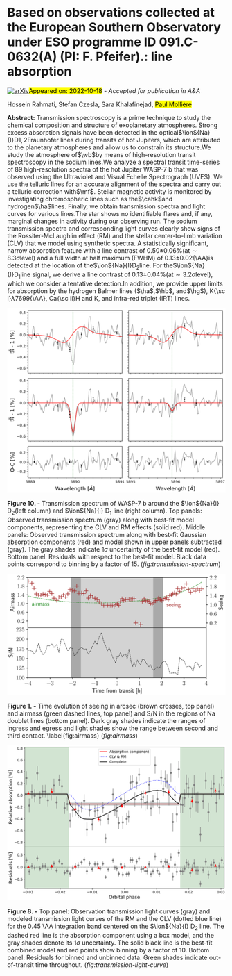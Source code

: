 <div class="macros" style="visibility:hidden;">
$\newcommand{\ensuremath}{}$
$\newcommand{\xspace}{}$
$\newcommand{\object}[1]{\texttt{#1}}$
$\newcommand{\farcs}{{.}''}$
$\newcommand{\farcm}{{.}'}$
$\newcommand{\arcsec}{''}$
$\newcommand{\arcmin}{'}$
$\newcommand{\ion}[2]{#1#2}$
$\newcommand{\textsc}[1]{\textrm{#1}}$
$\newcommand{\hl}[1]{\textrm{#1}}$
$\newcommand{\wb}[0]{\mbox{WASP-7} b}$
$\newcommand{\tbd}[1]{{\color{blue}TBD: #1}}$
$\newcommand{\ms}[0]{m s^{-1}}$
$\newcommand{\kms}[0]{km s^{-1}}$
$\newcommand{\cahk}[0]{\ion{Ca}{ii} H and K}$
$\newcommand{\ha}[0]{\mbox{H\alpha}}$
$\newcommand{\mf}[0]{\texttt{molecfit}}$
$\newcommand{\Mf}[0]{\texttt{Molecfit}}$
$\newcommand{\hb}[0]{\mbox{H\beta}}$
$\newcommand{\hg}[0]{\mbox{H\gamma}}$</div>

<div class="macros" style="visibility:hidden;">
$\newcommand{$\ensuremath$}{}$
$\newcommand{$\xspace$}{}$
$\newcommand{$\object$}[1]{\texttt{#1}}$
$\newcommand{$\farcs$}{{.}''}$
$\newcommand{$\farcm$}{{.}'}$
$\newcommand{$\arcsec$}{''}$
$\newcommand{$\arcmin$}{'}$
$\newcommand{$\ion$}[2]{#1#2}$
$\newcommand{$\textsc$}[1]{\textrm{#1}}$
$\newcommand{$\hl$}[1]{\textrm{#1}}$
$\newcommand{$\wb$}[0]{\mbox{WASP-7} b}$
$\newcommand{$\tbd$}[1]{{\color{blue}TBD: #1}}$
$\newcommand{$\ms$}[0]{m s^{-1}}$
$\newcommand{$\kms$}[0]{km s^{-1}}$
$\newcommand{$\cahk$}[0]{$\ion${Ca}{ii} H and K}$
$\newcommand{$\ha$}[0]{\mbox{H\alpha}}$
$\newcommand{$\mf$}[0]{\texttt{molecfit}}$
$\newcommand{$\Mf$}[0]{\texttt{Molecfit}}$
$\newcommand{$\hb$}[0]{\mbox{H\beta}}$
$\newcommand{$\hg$}[0]{\mbox{H\gamma}}$</div>



<div id="title">

# Based on observations collected at the European Southern Observatory under ESO programme ID 091.C-0632(A) (PI: F. Pfeifer).:  line absorption

</div>
<div id="comments">

[![arXiv](https://img.shields.io/badge/arXiv-2210.08517-b31b1b.svg)](https://arxiv.org/abs/2210.08517)<mark>Appeared on: 2022-10-18</mark> - _Accepted for publication in A&A_

</div>
<div id="authors">

Hossein Rahmati, Stefan Czesla, Sara Khalafinejad, <mark>Paul Mollière</mark>

</div>
<div id="abstract">

**Abstract:** Transmission spectroscopy is a prime technique to study the chemical composition and structure of exoplanetary atmospheres. Strong excess absorption signals have been detected in the optical$\ion${Na}{I}D$1,2$Fraunhofer lines during transits of hot Jupiters, which are attributed to the planetary atmospheres and allow us to constrain its structure.We study the atmosphere of$\wb$by means of high-resolution transit spectroscopy in the sodium lines.We analyze a spectral transit time-series of 89 high-resolution spectra of the hot Jupiter WASP-7 b that was observed using the Ultraviolet and Visual Echelle Spectrograph (UVES). We use the telluric lines for an accurate alignment of the spectra and carry out a telluric correction with$\mf$. Stellar magnetic activity is monitored by investigating chromospheric lines such as the$\cahk$and hydrogen$\ha$lines. Finally, we obtain transmission spectra and light curves for various lines.The star shows no identifiable flares and, if any, marginal changes in activity during our observing run. The sodium transmission spectra and corresponding light curves clearly show signs of the Rossiter-McLaughlin effect (RM) and the stellar center-to-limb variation (CLV) that we model using synthetic spectra. A statistically significant, narrow absorption feature with a line contrast of 0.50$\pm$0.06\%(at$\sim 8.3\sigma$level) and a full width at half maximum (FWHM) of 0.13$\pm$0.02{\AA}is detected at the location of the$\ion${Na}{I}D$_2$line. For the$\ion${Na}{I}D$_1$line signal, we derive a line contrast of 0.13$\pm$0.04\%(at$\sim 3.2\sigma$level), which we consider a tentative detection.In addition, we provide upper limits for absorption by the hydrogen Balmer lines ($\ha$,$\hb$, and$\hg$), K{\sc i}$\lambda$7699{\AA}, Ca{\sc ii}H and K, and infra-red triplet (IRT) lines.

</div>

<div id="div_fig1">

<img src="tmp_2210.08517/./figures/WASP-7b_TS.png" alt="Fig10" width="100%"/>

**Figure 10. -** Transmission spectrum of WASP-7 b around the $\ion${Na}{i} D$_2$(left column) and $\ion${Na}{i} D$_1$ line (right column). Top panels: Observed transmission spectrum (gray) along with best-fit model components, representing the CLV and RM effects (solid red). Middle panels: Observed transmission spectrum along with best-fit Gaussian absorption components (red) and model shown in upper panels subtracted (gray). The gray shades indicate 1$\sigma$ uncertainty of the best-fit model (red). Bottom panel: Residuals with respect to the best-fit model. Black data points correspond to binning by a factor of 15.
	 (*fig:transmission-spectrum*)

</div>
<div id="div_fig2">

<img src="tmp_2210.08517/./figures/airmass-seeing.png" alt="Fig1" width="100%"/>

**Figure 1. -** Time evolution of seeing in arcsec (brown crosses, top panel) and airmass (green dashed lines, top panel)
  and S/N in the regions of Na doublet lines (bottom panel). Dark gray shades indicate the ranges of ingress and egress and light shades show the range between second and third contact.
  \label{fig:airmass} (*fig:airmass*)

</div>
<div id="div_fig3">

<img src="tmp_2210.08517/./figures/WASP-7b-LC.png" alt="Fig8" width="100%"/>

**Figure 8. -** Top panel: Observation transmission light curves (gray) and modeled transmission light curves of the RM and the CLV (dotted blue line) for the 0.45 \AA integration band centered on the $\ion${Na}{I} D$_2$ line. The dashed red line is the absorption component using a box model, and the gray shades denote its 1$\sigma$ uncertainty. The solid black line is the best-fit combined model and red points show binning by a factor of 10. Bottom panel: Residuals for binned and unbinned data. Green shades indicate out-of-transit time throughout. (*fig:transmission-light-curve*)

</div>